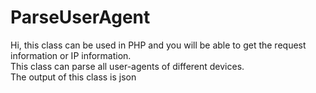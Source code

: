 # ParseUserAgent
Hi, this class can be used in PHP and you will be able to get the request information or IP information.<br>
This class can parse all user-agents of different devices.<br>
The output of this class is json
